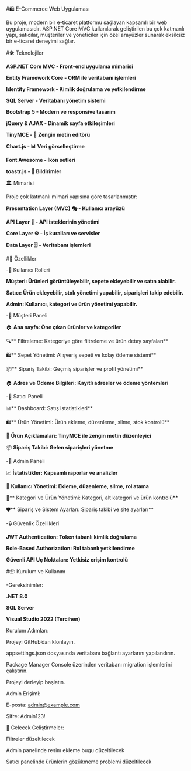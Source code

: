 #🛍️ E-Commerce Web Uygulaması

Bu proje, modern bir e-ticaret platformu sağlayan kapsamlı bir web uygulamasıdır. ASP.NET Core MVC kullanılarak geliştirilen bu çok katmanlı yapı, satıcılar, müşteriler ve yöneticiler için özel arayüzler sunarak eksiksiz bir e-ticaret deneyimi sağlar.

#🛠 Teknolojiler

**ASP.NET Core MVC - Front-end uygulama mimarisi**

**Entity Framework Core - ORM ile veritabanı işlemleri**

**Identity Framework - Kimlik doğrulama ve yetkilendirme**

**SQL Server - Veritabanı yönetim sistemi**

**Bootstrap 5 - Modern ve responsive tasarım**

**jQuery & AJAX - Dinamik sayfa etkileşimleri**

**TinyMCE - 📝 Zengin metin editörü**

**Chart.js - 📊 Veri görselleştirme**

**Font Awesome - İkon setleri**

**toastr.js - 🔔 Bildirimler**

🏛 Mimarisi

Proje çok katmanlı mimari yapısına göre tasarlanmıştır:

**Presentation Layer (MVC) 🎭 - Kullanıcı arayüzü**

**API Layer 🔧 - API isteklerinin yönetimi**

**Core Layer ⚙️ - İş kuralları ve servisler**

**Data Layer 🗄 - Veritabanı işlemleri**

#🚀 Özellikler

-👥 Kullanıcı Rolleri

**Müşteri: Ürünleri görüntüleyebilir, sepete ekleyebilir ve satın alabilir.**

**Satıcı: Ürün ekleyebilir, stok yönetimi yapabilir, siparişleri takip edebilir.**

**Admin: Kullanıcı, kategori ve ürün yönetimi yapabilir.**

-🛒 Müşteri Paneli

🏠 **Ana sayfa: Öne çıkan ürünler ve kategoriler**

🔍** Filtreleme: Kategoriye göre filtreleme ve ürün detay sayfaları**

🛍** Sepet Yönetimi: Alışveriş sepeti ve kolay ödeme sistemi**

📦** Sipariş Takibi: Geçmiş siparişler ve profil yönetimi**

🏠 **Adres ve Ödeme Bilgileri: Kayıtlı adresler ve ödeme yöntemleri**

-🏪 Satıcı Paneli

📊** Dashboard: Satış istatistikleri**

🛍** Ürün Yönetimi: Ürün ekleme, düzenleme, silme, stok kontrolü**

📝 **Ürün Açıklamaları: TinyMCE ile zengin metin düzenleyici**

📦 **Sipariş Takibi: Gelen siparişleri yönetme**

-🔧 Admin Paneli

📈 **İstatistikler: Kapsamlı raporlar ve analizler**

👥 **Kullanıcı Yönetimi: Ekleme, düzenleme, silme, rol atama**

📂** Kategori ve Ürün Yönetimi: Kategori, alt kategori ve ürün kontrolü**

🛡** Sipariş ve Sistem Ayarları: Sipariş takibi ve site ayarları**

-🔒 Güvenlik Özellikleri

**JWT Authentication: Token tabanlı kimlik doğrulama**

**Role-Based Authorization: Rol tabanlı yetkilendirme**

**Güvenli API Uç Noktaları: Yetkisiz erişim kontrolü**

#📦 Kurulum ve Kullanım

-Gereksinimler:

**.NET 8.0**

**SQL Server**

**Visual Studio 2022 (Tercihen)**

Kurulum Adımları:

Projeyi GitHub’dan klonlayın.

appsettings.json dosyasında veritabanı bağlantı ayarlarını yapılandırın.

Package Manager Console üzerinden veritabanı migration işlemlerini çalıştırın.

Projeyi derleyip başlatın.

Admin Erişimi:

E-posta: admin@example.com

Şifre: Admin123!

🚀 Gelecek Geliştirmeler:

Filtreler düzeltilecek

Admin panelinde resim ekleme bugu düzeltilecek

Satıcı panelinde ürünlerin gözükmeme problemi düzeltilecek






